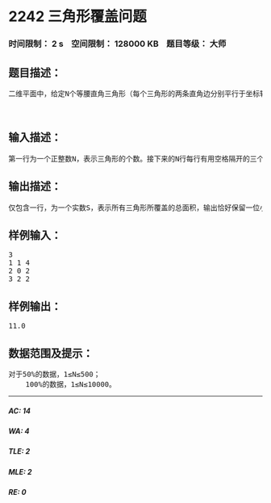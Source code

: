 # 2242 三角形覆盖问题   
### 时间限制： 2 s&nbsp;&nbsp;&nbsp;&nbsp;空间限制： 128000 KB&nbsp;&nbsp;&nbsp;&nbsp;题目等级： 大师  
## 题目描述：  

<pre>
二维平面中，给定N个等腰直角三角形（每个三角形的两条直角边分别平行于坐标轴，斜边从左上到右下）。我们用三个非负整数(x, y, d)来描述这样一个三角形，三角形三个顶点的坐标分别为(x, y), (x + d, y)和(x, y + d)。要求计算这N个三角形所覆盖的总面积。例如，下图有3个三角形，覆盖的总面积为11.0。  

 
</pre>
  
  
## 输入描述：  

<pre>
第一行为一个正整数N，表示三角形的个数。接下来的N行每行有用空格隔开的三个非负整数，x, y, d，描述一个三角形的顶点坐标，分别为(x, y), (x + d, y), (x, y+d)，其中x, y, d 满足0≤x, y, d≤1000000。
</pre>
  
  
## 输出描述：  

<pre>
仅包含一行，为一个实数S，表示所有三角形所覆盖的总面积，输出恰好保留一位小数。输入数据保证S≤231。
</pre>
  
  
## 样例输入：  

<pre>
3  
1 1 4  
2 0 2  
3 2 2
</pre>
  
  
## 样例输出：  

<pre>
11.0
</pre>
  
  
## 数据范围及提示：  

<pre>
对于50%的数据，1≤N≤500；
    100%的数据，1≤N≤10000。
</pre>
  
  
***  

##### AC: 14  
##### WA: 4  
##### TLE: 2  
##### MLE: 2  
##### RE: 0  
